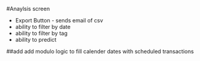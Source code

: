 #Anaylsis screen

- Export Button - sends email of csv
- ability to filter by date
- ability to filter by tag
- ability to predict

##add 
add modulo logic to fill calender dates with scheduled transactions
